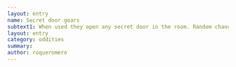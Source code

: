 ```yaml
---
layout: entry 
name: Secret door gears
subtext1: When used they open any secret door in the room. Random chance of depletion on each use.
layout: entry
category: oddities
summary: 
author: roqueromero
---
```


